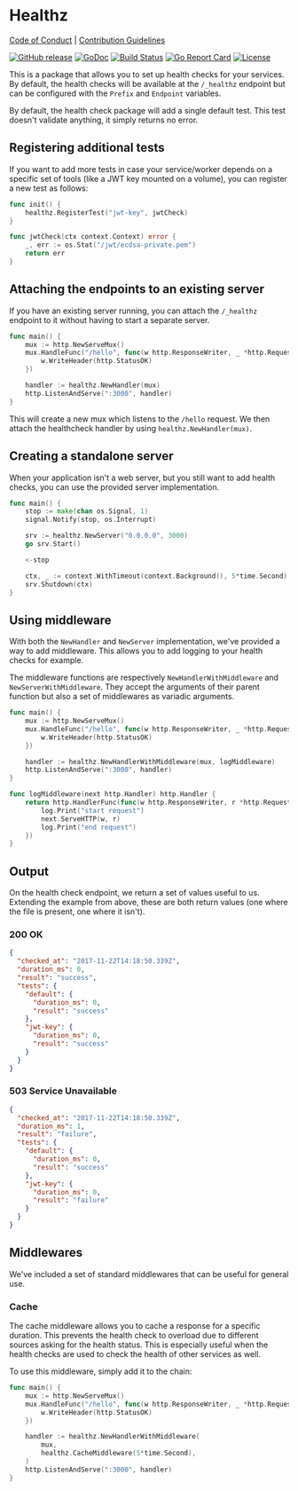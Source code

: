 # Healthz

[Code of Conduct](./.github/CODE_OF_CONDUCT.md) |
[Contribution Guidelines](./.github/CONTRIBUTING.md)

[![GitHub release](https://img.shields.io/github/tag/manifoldco/healthz.svg?label=latest)](https://github.com/manifoldco/healthz/releases)
[![GoDoc](https://img.shields.io/badge/godoc-reference-blue.svg)](https://godoc.org/github.com/manifoldco/healthz)
[![Build Status](https://travis-ci.org/manifoldco/healthz.svg?branch=master)](https://travis-ci.org/manifoldco/healthz)
[![Go Report Card](https://goreportcard.com/badge/github.com/manifoldco/healthz)](https://goreportcard.com/report/github.com/manifoldco/healthz)
[![License](https://img.shields.io/badge/license-BSD-blue.svg)](./LICENSE.md)

This is a package that allows you to set up health checks for your services. By
default, the health checks will be available at the `/_healthz` endpoint but can
be configured with the `Prefix` and `Endpoint` variables.

By default, the health check package will add a single default test. This test
doesn't validate anything, it simply returns no error.

## Registering additional tests

If you want to add more tests in case your service/worker depends on a specific
set of tools (like a JWT key mounted on a volume), you can register a new test
as follows:

```go
func init() {
	healthz.RegisterTest("jwt-key", jwtCheck)
}

func jwtCheck(ctx context.Context) error {
	_, err := os.Stat("/jwt/ecdsa-private.pem")
	return err
}
```

## Attaching the endpoints to an existing server

If you have an existing server running, you can attach the `/_healthz` endpoint
to it without having to start a separate server.

```go
func main() {
	mux := http.NewServeMux()
	mux.HandleFunc("/hello", func(w http.ResponseWriter, _ *http.Request) {
		w.WriteHeader(http.StatusOK)
	})

	handler := healthz.NewHandler(mux)
	http.ListenAndServe(":3000", handler)
}
```

This will create a new mux which listens to the `/hello` request. We then attach
the healthcheck handler by using `healthz.NewHandler(mux)`.


## Creating a standalone server

When your application isn't a web server, but you still want to add health
checks, you can use the provided server implementation.

```go
func main() {
	stop := make(chan os.Signal, 1)
	signal.Notify(stop, os.Interrupt)

	srv := healthz.NewServer("0.0.0.0", 3000)
	go srv.Start()

	<-stop

	ctx, _ := context.WithTimeout(context.Background(), 5*time.Second)
	srv.Shutdown(ctx)
}
```

## Using middleware

With both the `NewHandler` and `NewServer` implementation, we've provided a way
to add middleware. This allows you to add logging to your health checks for
example.

The middleware functions are respectively `NewHandlerWithMiddleware` and
`NewServerWithMiddleware`. They accept the arguments of their parent function
but also a set of middlewares as variadic arguments.

```go
func main() {
	mux := http.NewServeMux()
	mux.HandleFunc("/hello", func(w http.ResponseWriter, _ *http.Request) {
		w.WriteHeader(http.StatusOK)
	})

	handler := healthz.NewHandlerWithMiddleware(mux, logMiddleware)
	http.ListenAndServe(":3000", handler)
}

func logMiddleware(next http.Handler) http.Handler {
	return http.HandlerFunc(func(w http.ResponseWriter, r *http.Request) {
		log.Print("start request")
		next.ServeHTTP(w, r)
		log.Print("end request")
	})
}
```

## Output

On the health check endpoint, we return a set of values useful to us. Extending
the example from above, these are both return values (one where the file is
present, one where it isn't).

### 200 OK
```json
{
  "checked_at": "2017-11-22T14:18:50.339Z",
  "duration_ms": 0,
  "result": "success",
  "tests": {
    "default": {
      "duration_ms": 0,
      "result": "success"
    },
    "jwt-key": {
      "duration_ms": 0,
      "result": "success"
    }
  }
}
```

### 503 Service Unavailable
```json
{
  "checked_at": "2017-11-22T14:18:50.339Z",
  "duration_ms": 1,
  "result": "failure",
  "tests": {
    "default": {
      "duration_ms": 0,
      "result": "success"
    },
    "jwt-key": {
      "duration_ms": 0,
      "result": "failure"
    }
  }
}
```

## Middlewares

We've included a set of standard middlewares that can be useful for general use.

### Cache

The cache middleware allows you to cache a response for a specific duration.
This prevents the health check to overload due to different sources asking for
the health status. This is especially useful when the health checks are used to
check the health of other services as well.

To use this middleware, simply add it to the chain:

```go
func main() {
	mux := http.NewServeMux()
	mux.HandleFunc("/hello", func(w http.ResponseWriter, _ *http.Request) {
		w.WriteHeader(http.StatusOK)
	})

	handler := healthz.NewHandlerWithMiddleware(
		mux,
		healthz.CacheMiddleware(5*time.Second),
	)
	http.ListenAndServe(":3000", handler)
}
```
